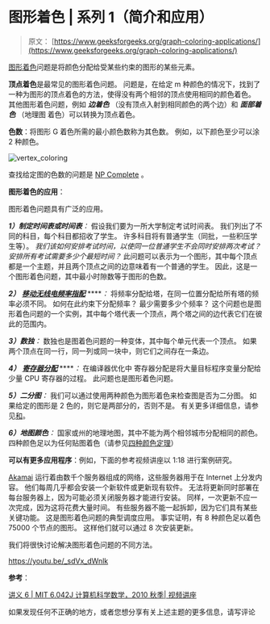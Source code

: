# 图形着色 | 系列 1（简介和应用）

> 原文： [https://www.geeksforgeeks.org/graph-coloring-applications/](https://www.geeksforgeeks.org/graph-coloring-applications/)

[图形着色](http://en.wikipedia.org/wiki/Graph_coloring)问题是将颜色分配给受某些约束的图形的某些元素。

**顶点着色**是最常见的图形着色问题。 问题是，在给定 m 种颜色的情况下，找到了一种为图形的顶点着色的方法，使得没有两个相邻的顶点使用相同的颜色着色。 其他图形着色问题，例如 ***边着色*** （没有顶点入射到相同颜色的两个边）和 ***面部着色*** （地理图 着色）可以转换为顶点着色。

**色数**：将图形 G 着色所需的最小颜色数称为其色数。 例如，以下颜色至少可以涂 2 种颜色。

![vertex_coloring](img/d52874c1014bfea7331e613011befd05.png)

查找给定图的色数的问题是 [NP Complete](https://www.geeksforgeeks.org/np-completeness-set-1/) 。

**图形着色的应用**：

图形着色问题具有广泛的应用。

***1）制定时间表或时间表**：* 假设我们要为一所大学制定考试时间表。 我们列出了不同的科目，每个科目都招收了学生。 许多科目将有普通学生（同批，一些积压学生等）。 *我们该如何安排考试时间，以使同一位普通学生不会同时安排两次考试？ 安排所有考试需要多少个最短时间？* 此问题可以表示为一个图形，其中每个顶点都是一个主题，并且两个顶点之间的边意味着有一个普通的学生。 因此，这是一个图形着色问题，其中最小时隙数等于图形的色数。

***2）*** [***移动无线电频率指配***](http://www.zib.de/groetschel/teaching/SS2012/GraphCol%20and%20FrequAssignment.pdf) *****：* 将频率分配给塔，在同一位置分配给所有塔的频率必须不同。 如何在此约束下分配频率？ 最少需要多少个频率？ 这个问题也是图形着色问题的一个实例，其中每个塔代表一个顶点，两个塔之间的边代表它们在彼此的范围内。

***3）数独**：* 数独也是图着色问题的一种变体，其中每个单元代表一个顶点。 如果两个顶点在同一行，同一列或同一块中，则它们之间存在一条边。

***4）*** [***寄存器分配***](http://en.wikipedia.org/wiki/Register_allocation) *****：* 在编译器优化中 寄存器分配是将大量目标程序变量分配给少量 CPU 寄存器的过程。 此问题也是图形着色问题。

***5）二分图**：* 我们可以通过使用两种颜色为图形着色来检查图是否为二分图。 如果给定的图形是 2 色的，则它是两部分的，否则不是。 有关更多详细信息，请参见[和](https://www.geeksforgeeks.org/bipartite-graph/)。

***6）地图颜色**：* 国家或州的地理地图，其中不能为两个相邻城市分配相同的颜色。 四种颜色足以为任何贴图着色（请参见[四种颜色定理](http://en.wikipedia.org/wiki/Four_color_theorem)）

**可以有更多应用程序**：例如，下面的参考视频讲座以 1:18 进行案例研究。

[Akamai](http://en.wikipedia.org/wiki/Akamai_Technologies) 运行着由数千个服务器组成的网络，这些服务器用于在 Internet 上分发内容。 他们每周几乎都会安装一个新软件或更新现有软件。 无法将更新同时部署在每台服务器上，因为可能必须关闭服务器才能进行安装。 同样，一次更新不应一次完成，因为这将花费大量时间。 有些服务器不能一起拆卸，因为它们具有某些关键功能。 这是图形着色问题的典型调度应用。 事实证明，有 8 种颜色足以着色 75000 个节点的图形。 这样他们就可以通过 8 次安装更新。

我们将很快讨论解决图形着色问题的不同方法。

https://youtu.be/_sdVx_dWnlk

**参考**：

[讲义 6 | MIT 6.042J 计算机科学数学，2010 秋季| 视频讲座](http://www.youtube.com/watch?v=h9wxtqoa1jY)

如果发现任何不正确的地方，或者您想分享有关上述主题的更多信息，请写评论

